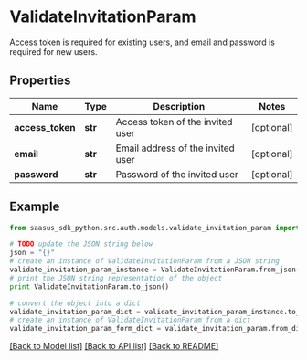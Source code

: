 # ValidateInvitationParam

Access token is required for existing users, and email and password is required for new users. 

## Properties
Name | Type | Description | Notes
------------ | ------------- | ------------- | -------------
**access_token** | **str** | Access token of the invited user | [optional] 
**email** | **str** | Email address of the invited user | [optional] 
**password** | **str** | Password of the invited user | [optional] 

## Example

```python
from saasus_sdk_python.src.auth.models.validate_invitation_param import ValidateInvitationParam

# TODO update the JSON string below
json = "{}"
# create an instance of ValidateInvitationParam from a JSON string
validate_invitation_param_instance = ValidateInvitationParam.from_json(json)
# print the JSON string representation of the object
print ValidateInvitationParam.to_json()

# convert the object into a dict
validate_invitation_param_dict = validate_invitation_param_instance.to_dict()
# create an instance of ValidateInvitationParam from a dict
validate_invitation_param_form_dict = validate_invitation_param.from_dict(validate_invitation_param_dict)
```
[[Back to Model list]](../README.md#documentation-for-models) [[Back to API list]](../README.md#documentation-for-api-endpoints) [[Back to README]](../README.md)


